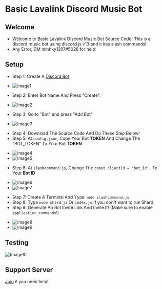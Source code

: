 # Basic Lavalink Discord Music Bot
## Welcome
- Welcome to Basic Lavalink Discord Music Bot Source Code! This is a discord music bot using discord.js v13 and it has slash commands!
- Any Error, DM minhky1207#5028 for help!
## Setup
- Step 1: Create A [Discord Bot](https://discord.com/developers/applications)
+ ![Image1](https://cdn.discordapp.com/attachments/915180743288840193/947445965181308938/create.PNG)
- Step 2: Enter Bot Name And Press "Create".
+ ![Image2](https://cdn.discordapp.com/attachments/915180743288840193/947446444128886784/name.PNG)
- Step 3: Go to "Bot" and press "Add Bot"
+ ![Image3](https://cdn.discordapp.com/attachments/915180743288840193/947446959906639922/unknown.png)
- Step 4: Download The Source Code And Do These Step Below!
- Step 5: At `config.json`, Copy Your Bot **TOKEN** And Change The "BOT_TOKEN" To Your Bot **TOKEN**
+ ![Image4](https://cdn.discordapp.com/attachments/915180743288840193/947447707189006346/unknown.png)
+ ![Image5](https://cdn.discordapp.com/attachments/915180743288840193/947447774100746280/unknown.png)
- Step 6: At `slashcommand.js`, Change The ```const clientId = 'bot_id';``` To Your **Bot ID**
+ ![Image6](https://cdn.discordapp.com/attachments/915180743288840193/947449045859848282/unknown.png)
+ ![Image7](https://cdn.discordapp.com/attachments/915180743288840193/947449097059713085/unknown.png)
- Step 7: Create A Terminal And Yype `node slashcommand.js`
- Step 8: Type `node shard.js` Or `index.js` If you don't want to run Shard.
- Step 9: Generate An Bot Invite Link And Invite It! (Make sure to enable `application_commands`!)
+ ![Image8](https://media.discordapp.net/attachments/915180743288840193/947451269654650910/unknown.png)
+ ![Image9](https://cdn.discordapp.com/attachments/915180743288840193/947451594721624124/unknown.png)
## Testing
![Image10](https://cdn.discordapp.com/attachments/915180743288840193/947452404381679667/unknown.png)
## Support Server
[Join](https://discord.gg/rr2N4UaHk2) if you need help!
